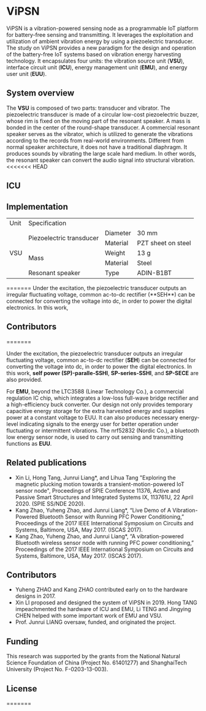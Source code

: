 # ViPSN
ViPSN is a vibration-powered sensing node as a programmable IoT platform for battery-free sensing and transmitting. It leverages the exploitation and utilization of ambient vibration energy by using a piezoelectric transducer. The study on ViPSN provides a new paradigm for the design and operation of the battery-free IoT systems based on vibration energy harvesting technology.
It encapsulates four units: the vibration source unit (**VSU**), interface circuit unit (**ICU**), energy management unit (**EMU**), and energy user unit (**EUU**). 

## System overview
The **VSU** is composed of two parts: transducer and vibrator.
The piezoelectric transducer is made of a circular low-cost piezoelectric buzzer, whose rim is fixed on the moving part of the resonant speaker.
A mass is bonded in the center of the round-shape transducer. 
A commercial resonant speaker serves as the vibrator, which is utilized to generate the vibrations according to the records from real-world environments.
Different from normal speaker architecture, it does not have a traditional diaphragm.
It produces sounds by vibrating the large scale hard medium. 
In other words, the resonant speaker can convert the audio signal into structural vibration.
<<<<<<< HEAD


## ICU



## Implementation

<table>
    <tr>
        <td>Unit</td> 
        <td colspan="3">Specification</td> 
   </tr>
   <tr>
     <td rowspan="5">VSU</td>
     <td rowspan="2">Piezoelectric transducer</td>
     <td>Diameter</td>
     <td>30 mm</td>
  </tr>    
  <tr>
  		<td>Material</td>
    	<td>PZT sheet on steel</td>
  </tr>
  <tr>
  		<td rowspan="2">Mass</td>
    	<td>Weight</td>
	    <td>13 g</td>
  </tr>
	<tr>
    	<td>Material</td>
	    <td>Steel</td>
  </tr>
  <tr>
		<td>Resonant speaker</td>
    <td>Type</td>
    <td>ADIN-B1BT</td>
  </tr>  
  </table>
=======
Under the excitation, the piezoelectric transducer outputs an irregular fluctuating voltage, common ac-to-dc rectifier (**SEH**) can be connected for converting the voltage into dc, in order to power the digital electronics.
In this work,

## Contributors
=======

Under the excitation, the piezoelectric transducer outputs an irregular fluctuating voltage, common ac-to-dc rectifier (**SEH**) can be connected for converting the voltage into dc, in order to power the digital electronics.
In this work, **self power (SP)-paralle-SSHI**, **SP-series-SSHI**, and **SP-SECE** are also provided.

For **EMU**, beyond the LTC3588 (Linear Technology Co.), a commercial regulation IC chip, which integrates a low-loss full-wave bridge rectifier and a high-efficiency buck converter. 
Our design not only provides temporary capacitive energy storage for the extra harvested energy and supplies power at a constant voltage to EUU. 
It can also produces necessary energy-level indicating signals to the energy user for better operation under fluctuating or intermittent vibrations.
The nrf52832 (Nordic Co.), a bluetooth low energy sensor node, is used to carry out sensing and transmitting functions as **EUU**.

## Related publications
- Xin Li, Hong Tang, Junrui Liang*, and Lihua Tang "Exploring the magnetic plucking motion towards a transient-motion-powered IoT sensor node", Proceedings of SPIE Conference 11376, Active and Passive Smart Structures and Integrated Systems IX, 113761U, 22 April 2020. (SPIE SS/NDE 2020).
- Kang Zhao, Yuheng Zhao, and Junrui Liang*, “Live Demo of A Vibration-Powered Bluetooth Sensor with Running PFC Power Conditioning,” Proceedings of the 2017 IEEE International Symposium on Circuits and Systems, Baltimore, USA, May 2017. (ISCAS 2017).
- Kang Zhao, Yuheng Zhao, and Junrui Liang*, “A vibration-powered Bluetooth wireless sensor node with running PFC power conditioning,” Proceedings of the 2017 IEEE International Symposium on Circuits and Systems, Baltimore, USA, May 2017. (ISCAS 2017).

## Contributors
- Yuheng ZHAO and Kang ZHAO contributed early on to the hardware designs in 2017.
- Xin LI proposed and designed the system of ViPSN in 2019. Hong TANG impeachmented the hardware of ICU and EMU, Li TENG and Jingying CHEN helped with some important work of EMU and VSU.
- Prof. Junrui LIANG oversaw, funded, and originated the project.



## Funding
This research was supported by the grants from the National Natural Science Foundation of China (Project No. 61401277) and ShanghaiTech University (Project No. F-0203-13-003).

## License


>>>>>>> 
=======

